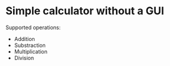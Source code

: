 # Simple calculator without a GUI
Supported operations:
- Addition
- Substraction
- Multiplication
- Division
